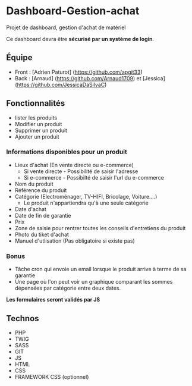 # Dashboard-Gestion-achat

Projet de dashboard, gestion d'achat de matériel

Ce dashboard devra être **sécurisé par un système de login**.

## Équipe
+ Front : [Adrien Paturot] (https://github.com/apgit33)
+ Back  : [Arnaud] (https://github.com/Arnaud1709) et [Jessica] (https://github.com/JessicaDaSilvaC)


## Fonctionnalités

+ lister les produits
+ Modifier un produit
+ Supprimer un produit
+ Ajouter un produit


### Informations disponibles pour un produit

+ Lieux d'achat (En vente directe ou e-commerce)
    + Si vente directe - Possibilité de saisir l'adresse
    + Si e-commerce - Possibilté de saisir l'url du e-commerce
+ Nom du produit
+ Référence du produit
+ Catégorie (Electroménager, TV-HIFI, Bricolage, Voiture....)
    + Le produit n'appartiendra qu'à une seule catégorie
+ Date d'achat
+ Date de fin de garantie
+ Prix
+ Zone de saisie pour rentrer toutes les conseils d'entretiens du produit
+ Photo du tiket d'achat
+ Manuel d'utlisation (Pas obligatoire si existe pas)


### Bonus

+ Tâche cron qui envoie un email lorsque le produit arrive à terme de sa garantie
+ Une page où l'on peut voir un graphique comparant les sommes dépensées par catégorie entre deux dates.


**Les formulaires seront validés par JS**

## Technos

+ PHP
+ TWIG
+ SASS
+ GIT
+ JS
+ HTML
+ CSS
+ FRAMEWORK CSS (optionnel)